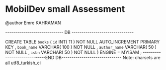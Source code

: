 # MobilDev small Assessment
@author Emre KAHRAMAN

----------------------------- DB -------------------------------

CREATE TABLE  `books` (
`id` INT( 11 ) NOT NULL AUTO_INCREMENT PRIMARY KEY ,
`book_name` VARCHAR( 100 ) NOT NULL ,
`author_name` VARCHAR( 50 ) NOT NULL ,
`isbn` VARCHAR( 50 ) NOT NULL
) ENGINE = MYISAM ;
-----------------------------END DB------------------------------
Note: charsets are all utf8_turkish_ci
